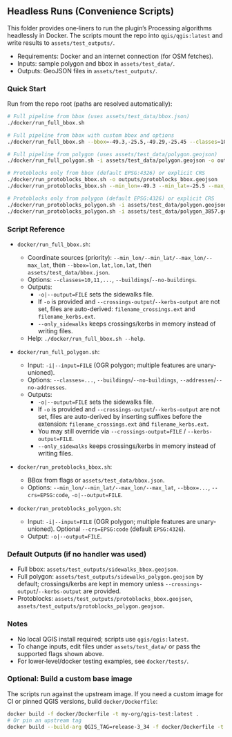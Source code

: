 ## Headless Runs (Convenience Scripts)

This folder provides one‑liners to run the plugin’s Processing algorithms headlessly in Docker. The scripts mount the repo into `qgis/qgis:latest` and write results to `assets/test_outputs/`.

- Requirements: Docker and an internet connection (for OSM fetches).
- Inputs: sample polygon and bbox in `assets/test_data/`.
- Outputs: GeoJSON files in `assets/test_outputs/`.

### Quick Start

Run from the repo root (paths are resolved automatically):

```bash
# Full pipeline from bbox (uses assets/test_data/bbox.json)
./docker/run_full_bbox.sh

# Full pipeline from bbox with custom bbox and options
./docker/run_full_bbox.sh --bbox=-49.3,-25.5,-49.29,-25.45 --classes=10,11 --no-buildings -o outputs/sidewalks_bbox.gpkg

# Full pipeline from polygon (uses assets/test_data/polygon.geojson)
./docker/run_full_polygon.sh -i assets/test_data/polygon.geojson -o outputs/sidewalks_polygon.geojson --no-buildings --no-addresses

# Protoblocks only from bbox (default EPSG:4326) or explicit CRS
./docker/run_protoblocks_bbox.sh -o outputs/protoblocks_bbox.geojson
./docker/run_protoblocks_bbox.sh --min_lon=-49.3 --min_lat=-25.5 --max_lon=-49.29 --max_lat=-25.45 --crs=EPSG:4326 -o outputs/proto_bbox.gpkg

# Protoblocks only from polygon (default EPSG:4326) or explicit CRS
./docker/run_protoblocks_polygon.sh -i assets/test_data/polygon.geojson -o outputs/protoblocks_polygon.geojson
./docker/run_protoblocks_polygon.sh -i assets/test_data/polygon_3857.geojson --crs=EPSG:3857 -o outputs/proto_poly.gpkg
```

### Script Reference

- `docker/run_full_bbox.sh`:
  - Coordinate sources (priority): `--min_lon/--min_lat/--max_lon/--max_lat`, then `--bbox=lon,lat,lon,lat`, then `assets/test_data/bbox.json`.
  - Options: `--classes=10,11,...`, `--buildings`/`--no-buildings`.
  - Outputs:
    - `-o|--output=FILE` sets the sidewalks file.
    - If `-o` is provided and `--crossings-output`/`--kerbs-output` are not set, files are auto-derived: `filename_crossings.ext` and `filename_kerbs.ext`.
    - `--only_sidewalks` keeps crossings/kerbs in memory instead of writing files.
  - Help: `./docker/run_full_bbox.sh --help`.

- `docker/run_full_polygon.sh`:
  - Input: `-i|--input=FILE` (OGR polygon; multiple features are unary-unioned).
  - Options: `--classes=...`, `--buildings`/`--no-buildings`, `--addresses`/`--no-addresses`.
  - Outputs:
    - `-o|--output=FILE` sets the sidewalks file.
    - If `-o` is provided and `--crossings-output`/`--kerbs-output` are not set, files are auto-derived by inserting suffixes before the extension: `filename_crossings.ext` and `filename_kerbs.ext`.
    - You may still override via `--crossings-output=FILE` / `--kerbs-output=FILE`.
    - `--only_sidewalks` keeps crossings/kerbs in memory instead of writing files.

- `docker/run_protoblocks_bbox.sh`:
  - BBox from flags or `assets/test_data/bbox.json`.
  - Options: `--min_lon/--min_lat/--max_lon/--max_lat`, `--bbox=...`, `--crs=EPSG:code`, `-o|--output=FILE`.

- `docker/run_protoblocks_polygon.sh`:
  - Input: `-i|--input=FILE` (OGR polygon; multiple features are unary-unioned). Optional `--crs=EPSG:code` (default `EPSG:4326`).
  - Output: `-o|--output=FILE`.

### Default Outputs (if no handler was used)

- Full bbox: `assets/test_outputs/sidewalks_bbox.geojson`.
- Full polygon: `assets/test_outputs/sidewalks_polygon.geojson` by default; crossings/kerbs are kept in memory unless `--crossings-output`/`--kerbs-output` are provided.
- Protoblocks: `assets/test_outputs/protoblocks_bbox.geojson`, `assets/test_outputs/protoblocks_polygon.geojson`.

### Notes

- No local QGIS install required; scripts use `qgis/qgis:latest`.
- To change inputs, edit files under `assets/test_data/` or pass the supported flags shown above.
- For lower‑level/docker testing examples, see `docker/tests/`.

### Optional: Build a custom base image

The scripts run against the upstream image. If you need a custom image for CI or pinned QGIS versions, build `docker/Dockerfile`:

```bash
docker build -f docker/Dockerfile -t my-org/qgis-test:latest .
# Or pin an upstream tag
docker build --build-arg QGIS_TAG=release-3_34 -f docker/Dockerfile -t my-org/qgis-test:3.34 .
```
